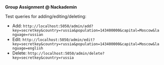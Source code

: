 **Group Assignment @ Nackademin**

Test queries for adding/editing/deleting:
* Add: `http://localhost:5050/admin/add?key=secretkey&country=russia&population=143400000&capital=Moscow&language=russian`
* Edit: `http://localhost:5050/admin/edit?key=secretkey&country=russia&population=143400000&capital=Moscow&language=english`
* Delete: `http://localhost:5050/admin/delete?key=secretkey&country=russia`
